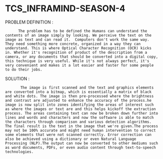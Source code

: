 # TCS_INFRAMIND-SEASON-4

PROBLEM DEFINITION : 

          The problem has to be defined the Humans can understand the contents of an image simply by looking. We perceive the text on the image as text and can read it.  Computers don't work the same way. They need something more concrete, organized in a way they can understand. This is where Optical Character Recognition (OCR) kicks in. Whether it's recognition of product of the description from a camera, or any documents that should be converted into a digital copy, this technique is very useful. While it's not always perfect, it's very convenient and makes it a lot easier and faster for some people to do their jobs. 
          
SOLUTION  :


           The image is first scanned and the text and graphics elements are converted into a bitmap, which is essentially a matrix of black and white dots. The image is then pre-processed where the brightness and contrast are adjusted to enhance the accuracy of the process.he image is now split into zones identifying the areas of interest such as where the images or text are and this helps kickoff the extraction process. The areas containing text can now be broken down further into lines and words and characters and now the software is able to match the characters through comparison and various detection algorithms. The final result is the text in the image that we're given.The process may not be 100% accurate and might need human intervention to correct some elements that were not scanned correctly. Error correction can also be achieved using a dictionary or even Natural Language Processing (NLP).The output can now be converted to other mediums such as word documents, PDFs, or even audio content through text-to-speech technologies.
